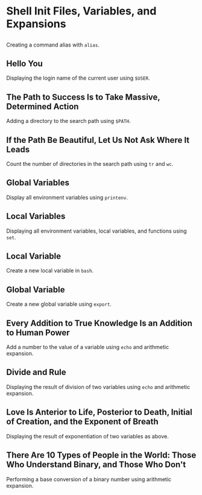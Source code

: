 # Shell Init Files, Variables, and Expansions

## <o>
Creating a command alias with `alias`.

## Hello You
Displaying the login name of the current user using `$USER`.

## The Path to Success Is to Take Massive, Determined Action
Adding a directory to the search path using `$PATH`.

## If the Path Be Beautiful, Let Us Not Ask Where It Leads
Count the number of directories in the search path using `tr` and `wc`.

## Global Variables
Display all environment variables using `printenv`.

## Local Variables
Displaying all environment variables, local variables, and functions using `set`.

## Local Variable
Create a new local variable in `bash`.

## Global Variable
Create a new global variable using `export`.

## Every Addition to True Knowledge Is an Addition to Human Power
Add a number to the value of a variable using `echo` and arithmetic expansion.

## Divide and Rule
Displaying the result of division of two variables using `echo` and arithmetic expansion.

## Love Is Anterior to Life, Posterior to Death, Initial of Creation, and the Exponent of Breath
Displaying the result of exponentiation of two variables as above.

## There Are 10 Types of People in the World: Those Who Understand Binary, and Those Who Don't
Performing a base conversion of a binary number using arithmetic expansion.
